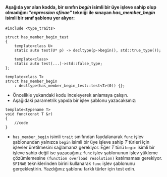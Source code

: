 #### Aşağıda yer alan kodda, bir sınıfın *begin* isimli bir üye işleve  sahip olup olmadığını *"expression sfinae"* tekniği ile sınayan *has_member_begin* isimli bir sınıf şablonu yer alıyor:

```
#include <type_traits>
 
struct has_member_begin_test 
{
	template<class U>
	static auto test(U* p) -> decltype(p->begin(), std::true_type());
 
	template<class>
	static auto test(...)->std::false_type;
};
 
template<class T>
struct has_member_begin
	: decltype(has_member_begin_test::test<T>(0)) {};
```

+ Öncelikle yukarıdaki kodu inceleyerek anlamaya çalışın.
+ Aşağıdaki parametrik yapıda bir işlev şablonu yazacaksınız:

```
template<typename T>
void func(const T &r)
{
	//code
}

```

+ `has_member_begin` isimli `trait` sınıfından faydalanarak `func` işlev şablonundan yalnızca `begin` isimli bir üye işleve sahip *T* türleri için işlevler üretilmesini sağlamanız gerekiyor. Eğer *T* türü `begin` isimli bir işleve sahip değil ise yazacağınız `func` işlev şablonunun işlev yükleme çözümlemesine `(function overload resolution)` katılmaması gerekiyor. `SFINAE` tekniklerinden birini kullanarak `func` işlev şablonunu gerçekleştirin. Yazdığınız şablonu farklı türler için test edin.
